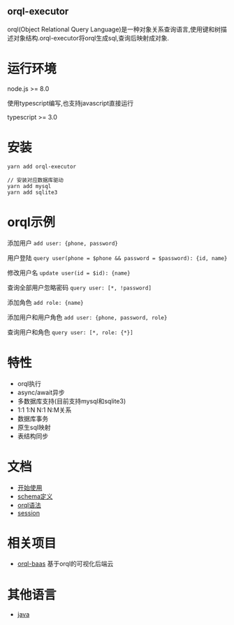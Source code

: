 orql-executor
---

orql(Object Relational Query Language)是一种对象关系查询语言,使用键和树描述对象结构.orql-executor将orql生成sql,查询后映射成对象.

# 运行环境

node.js >= 8.0

使用typescript编写,也支持javascript直接运行

typescript >= 3.0

# 安装

```
yarn add orql-executor

// 安装对应数据库驱动
yarn add mysql
yarn add sqlite3
```

# orql示例

添加用户 `add user: {phone, password}`

用户登陆 `query user(phone = $phone && password = $password): {id, name}`

修改用户名 `update user(id = $id): {name}`

查询全部用户忽略密码 `query user: [*, !password]`

添加角色 `add role: {name}`

添加用户和用户角色 `add user: {phone, password, role}`

查询用户和角色 `query user: [*, role: {*}]`

# 特性

* orql执行
* async/await异步
* 多数据库支持(目前支持mysql和sqlite3)
* 1:1 1:N N:1 N:M关系
* 数据库事务
* 原生sql映射
* 表结构同步

# 文档
* [开始使用](./docs/index.md)
* [schema定义](./docs/schema.md)
* [orql语法](./docs/orql.md)
* [session](./docs/session.md)

# 相关项目
* [orql-baas](https://www.github.com/orql/orql-baas) 基于orql的可视化后端云

# 其他语言
* [java](https://github.com/orql/orql-executor-java)